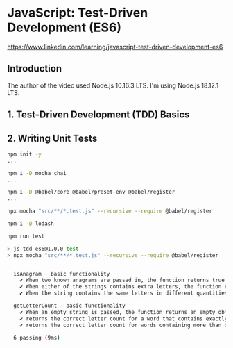 # JavaScript: Test-Driven Development (ES6)
https://www.linkedin.com/learning/javascript-test-driven-development-es6

## Introduction

The author of the video used Node.js 10.16.3 LTS. I'm using Node.js 18.12.1 LTS.

## 1. Test-Driven Development (TDD) Basics

## 2. Writing Unit Tests

```sh
npm init -y
...

npm i -D mocha chai
...

npm i -D @babel/core @babel/preset-env @babel/register
...
```

```sh
npx mocha "src/**/*.test.js" --recursive --require @babel/register
```

```sh
npm i -D lodash
```

```sh
npm run test
```

```sh
> js-tdd-es6@1.0.0 test
> npx mocha "src/**/*.test.js" --recursive --require @babel/register


  isAnagram - basic functionality
    ✔ When two known anagrams are passed in, the function returns true.
    ✔ When either of the strings contains extra letters, the function returns false.
    ✔ When the string contains the same letters in different quantities, the function returns false.

  getLetterCount - basic functionality
    ✔ When an empty string is passed, the function returns an empty object.
    ✔ returns the correct letter count for a word that contains exactly one of each letter
    ✔ returns the correct letter count for words containing more than one of a specific letter

  6 passing (9ms)
```

